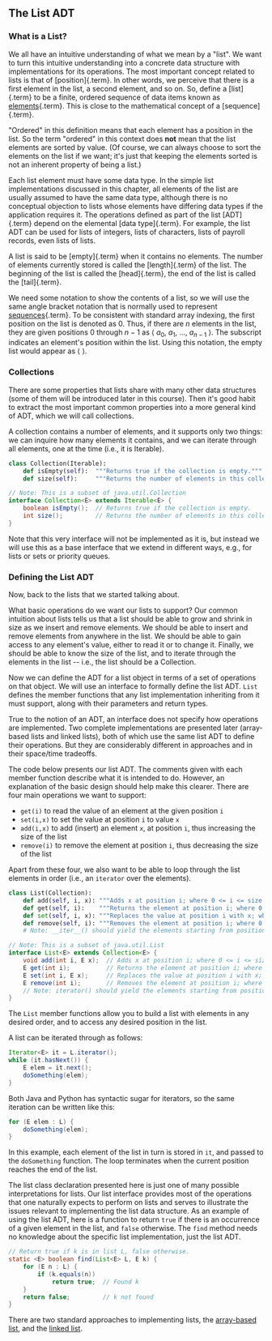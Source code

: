 
## The List ADT

### What is a List?

We all have an intuitive understanding of what we mean by a "list". We
want to turn this intuitive understanding into a concrete data structure
with implementations for its operations. The most important concept
related to lists is that of [position]{.term}.
In other words, we perceive that there is a first element in the list, a
second element, and so on. So, define a [list]{.term} to be a finite, ordered sequence of data items known as
[elements](#element){.term}. This is close to
the mathematical concept of a [sequence]{.term}.

"Ordered" in this definition means that each element has a position in
the list. So the term "ordered" in this context does **not** mean that
the list elements are sorted by value. (Of course, we can always choose
to sort the elements on the list if we want; it's just that keeping the
elements sorted is not an inherent property of being a list.)

Each list element must have some data type. In the simple list
implementations discussed in this chapter, all elements of the list are
usually assumed to have the same data type, although there is no
conceptual objection to lists whose elements have differing data types
if the application requires it. The operations defined as part of the
list [ADT]{.term} depend on the elemental
[data type]{.term}. For example, the list ADT
can be used for lists of integers, lists of characters, lists of payroll
records, even lists of lists.

A list is said to be [empty]{.term} when it
contains no elements. The number of elements currently stored is called
the [length]{.term} of the list. The beginning
of the list is called the [head]{.term}, the end
of the list is called the [tail]{.term}.

We need some notation to show the contents of a list, so we will use the
same angle bracket notation that is normally used to represent
[sequences](#sequence){.term}. To be consistent
with standard array indexing, the first position on the list is denoted
as 0. Thus, if there are $n$ elements in the list, they are given
positions 0 through $n-1$ as
$\langle\ a_0,\ a_1,\ ...,\ a_{n-1}\ \rangle$. The subscript indicates
an element's position within the list. Using this notation, the empty
list would appear as $\langle\ \rangle$.

### Collections

There are some properties that lists share with many other data
structures (some of them will be introduced later in this course). Then
it's good habit to extract the most important common properties into a
more general kind of ADT, which we will call collections.

A collection contains a number of elements, and it supports only two
things: we can inquire how many elements it contains, and we can iterate
through all elements, one at the time (i.e., it is Iterable).

```python
class Collection(Iterable):
    def isEmpty(self):  """Returns true if the collection is empty."""
    def size(self):     """Returns the number of elements in this collection."""
```

```java
// Note: This is a subset of java.util.Collection
interface Collection<E> extends Iterable<E> {
    boolean isEmpty();  // Returns true if the collection is empty.
    int size();         // Returns the number of elements in this collection.
}
```



Note that this very interface will not be implemented as it is, but
instead we will use this as a base interface that we extend in different
ways, e.g., for lists or sets or priority queues.

### Defining the List ADT

Now, back to the lists that we started talking about.

What basic operations do we want our lists to support? Our common
intuition about lists tells us that a list should be able to grow and
shrink in size as we insert and remove elements. We should be able to
insert and remove elements from anywhere in the list. We should be able
to gain access to any element's value, either to read it or to change
it. Finally, we should be able to know the size of the list, and to
iterate through the elements in the list -- i.e., the list should be a
Collection.

Now we can define the ADT for a list object in terms of a set of
operations on that object. We will use an interface to formally define
the list ADT. `List` defines the member functions that any list
implementation inheriting from it must support, along with their
parameters and return types.

True to the notion of an ADT, an interface does not specify how
operations are implemented. Two complete implementations are presented
later (array-based lists and linked lists), both of which use the same
list ADT to define their operations. But they are considerably different
in approaches and in their space/time tradeoffs.

The code below presents our list ADT. The comments given with each
member function describe what it is intended to do. However, an
explanation of the basic design should help make this clearer. There are
four main operations we want to support:

-   `get(i)` to read the value of an element at the given position `i`
-   `set(i,x)` to set the value at position `i` to value `x`
-   `add(i,x)` to add (insert) an element `x`, at position `i`, thus
    increasing the size of the list
-   `remove(i)` to remove the element at position `i`, thus decreasing
    the size of the list

Apart from these four, we also want to be able to loop through the list
elements in order (i.e., an `iterator` over the elements).

```python
class List(Collection):
    def add(self, i, x): """Adds x at position i; where 0 <= i <= size."""
    def get(self, i):    """Returns the element at position i; where 0 <= i < size."""
    def set(self, i, x): """Replaces the value at position i with x; where 0 <= i < size."""
    def remove(self, i): """Removes the element at position i; where 0 <= i < size."""
    # Note: __iter__() should yield the elements starting from position 0.
```

```java
// Note: This is a subset of java.util.List
interface List<E> extends Collection<E> {
    void add(int i, E x);  // Adds x at position i; where 0 <= i <= size.
    E get(int i);          // Returns the element at position i; where 0 <= i < size.
    E set(int i, E x);     // Replaces the value at position i with x; where 0 <= i < size..
    E remove(int i);       // Removes the element at position i; where 0 <= i < size..
    // Note: iterator() should yield the elements starting from position 0.
}
```

<inlineav id="ListADT-Positions-CON" src="ChalmersGU/ListADT-Positions-CON.js" name="List ADT Positions Slideshow" links="ChalmersGU/CGU-Styles.css"/>

The `List` member functions allow you to build a list with elements in
any desired order, and to access any desired position in the list.

A list can be iterated through as follows:

```java
Iterator<E> it = L.iterator();
while (it.hasNext()) {
    E elem = it.next();
    doSomething(elem);
}
```



Both Java and Python has syntactic sugar for iterators, so the same
iteration can be written like this:

```java
for (E elem : L) {
    doSomething(elem);
}
```



In this example, each element of the list in turn is stored in `it`, and
passed to the `doSomething` function. The loop terminates when the
current position reaches the end of the list.

The list class declaration presented here is just one of many possible
interpretations for lists. Our list interface provides most of the
operations that one naturally expects to perform on lists and serves to
illustrate the issues relevant to implementing the list data structure.
As an example of using the list ADT, here is a function to return `true`
if there is an occurrence of a given element in the list, and `false`
otherwise. The `find` method needs no knowledge about the specific list
implementation, just the list ADT.

```java
// Return true if k is in list L, false otherwise.
static <E> boolean find(List<E> L, E k) {
    for (E n : L) {
        if (k.equals(n))
            return true;  // Found k
    }
    return false;         // k not found
}
```



There are two standard approaches to implementing lists, the
[array-based list](#static-array-based-lists), and the
[linked list](#linked-lists).
